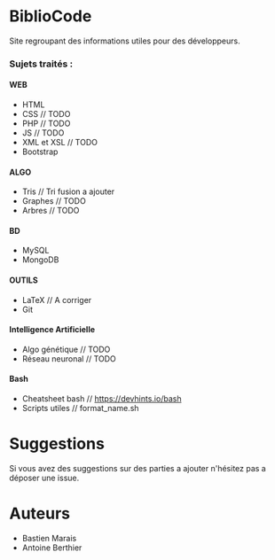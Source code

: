 # BiblioCode

Site regroupant des informations utiles pour des développeurs.

### Sujets traités : 
#### WEB
  * HTML 
  * CSS // TODO
  * PHP // TODO
  * JS // TODO
  * XML et XSL // TODO
  * Bootstrap
#### ALGO
  * Tris  // Tri fusion a ajouter
  * Graphes // TODO
  * Arbres // TODO
#### BD
  * MySQL 
  * MongoDB
#### OUTILS
  * LaTeX // A corriger
  * Git
#### Intelligence Artificielle
  * Algo génétique // TODO
  * Réseau neuronal // TODO
#### Bash
  * Cheatsheet bash // https://devhints.io/bash
  * Scripts utiles // format_name.sh
# Suggestions

Si vous avez des suggestions sur des parties a ajouter n'hésitez pas a déposer une issue.

# Auteurs 
* Bastien Marais
* Antoine Berthier

